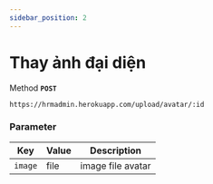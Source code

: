 ```yaml
---
sidebar_position: 2
---
```


# Thay ảnh đại diện

Method **`POST`**

```shell
https://hrmadmin.herokuapp.com/upload/avatar/:id
```

### Parameter

| Key | Value   | Description          |
| -------------- | ------ | ------------------- |
| `image`     | file | image file avatar    |

